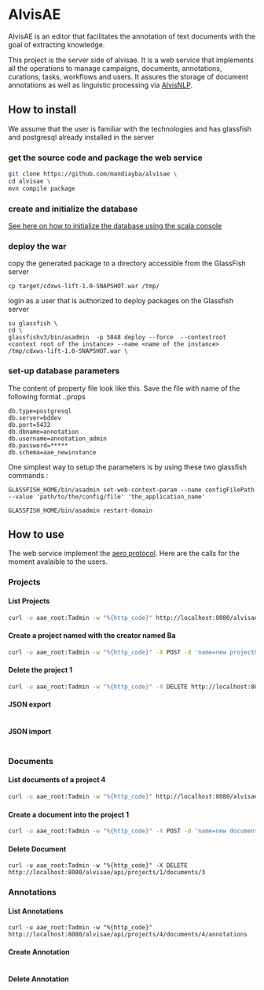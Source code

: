 # AlvisAE

AlvisAE is an editor that facilitates the annotation of text documents with the goal of extracting knowledge.

This project is the server side of alvisae. It is a web service that implements all the operations to manage campaigns, documents, annotations, curations, tasks, workflows and users. It assures the storage of document annotations as well as linguistic processing via [AlvisNLP](https://github.com/Bibliome/alvisnlp).

## How to install
We assume that the user is familiar with the technologies and has glassfish and postgresql already installed in the server

### get the source code and package the web service

```sh
git clone https://github.com/mandiayba/alvisae \
cd alvisae \
mvn compile package 
```

### create and initialize the database
[See here on how to initialize the database using the scala console](documentation/create-database.md)


### deploy the war
copy the generated package to a directory accessible from the GlassFish server

```
cp target/cdxws-lift-1.0-SNAPSHOT.war /tmp/
```

login as a user that is authorized to deploy packages on the Glassfish server

```
su glassfish \
cd \
glassfishv3/bin/asadmin  -p 5848 deploy --force  --contextroot <context root of the instance> --name <name of the instance> /tmp/cdxws-lift-1.0-SNAPSHOT.war \
```

### set-up database parameters
The content of property file look like this. Save the file with name of the following format <user>.<hostname>.props

```
db.type=postgresql
db.server=bddev
db.port=5432
db.dbname=annotation
db.username=annotation_admin
db.password=*****
db.schema=aae_newinstance
```

One simplest way to setup the parameters is by using these two glassfish commands :

```
GLASSFISH_HOME/bin/asadmin set-web-context-param --name configFilePath --value 'path/to/the/config/file' 'the_application_name'

GLASSFISH_HOME/bin/asadmin restart-domain
```
## How to use
The web service implement the [aero protocol](https://github.com/openminted/omtd-aero). Here are the calls for the moment avalaible to the users. 

### Projects
#### List Projects
```sh
curl -u aae_root:Tadmin -w "%{http_code}" http://localhost:8080/alvisae/api/projects
```
#### Create a project named with the creator named Ba
```sh
curl -u aae_root:Tadmin -w "%{http_code}" -X POST -d 'name=new project&creator=Ba' http://localhost:8080/alvisae/api/projects
```
#### Delete the project 1
```sh
curl -u aae_root:Tadmin -w "%{http_code}" -X DELETE http://localhost:8080/alvisae/api/projects/1
```

#### JSON export
```sh
```

#### JSON import
```sh
```

### Documents
#### List documents of a project 4
```sh
curl -u aae_root:Tadmin -w "%{http_code}" http://localhost:8080/alvisae/api/projects/4/documents
```
#### Create a document into the project 1
```sh
curl -u aae_root:Tadmin -w "%{http_code}" -X POST -d 'name=new document&format=text&content=some content&creator' http://localhost:8080/alvisae/api/projects/1/documents
```
#### Delete Document
```
curl -u aae_root:Tadmin -w "%{http_code}" -X DELETE http://localhost:8080/alvisae/api/projects/1/documents/3
```

### Annotations
#### List Annotations
```
curl -u aae_root:Tadmin -w "%{http_code}" http://localhost:8080/alvisae/api/projects/4/documents/4/annotations
```
#### Create Annotation
```
```
#### Delete Annotation
```
```


